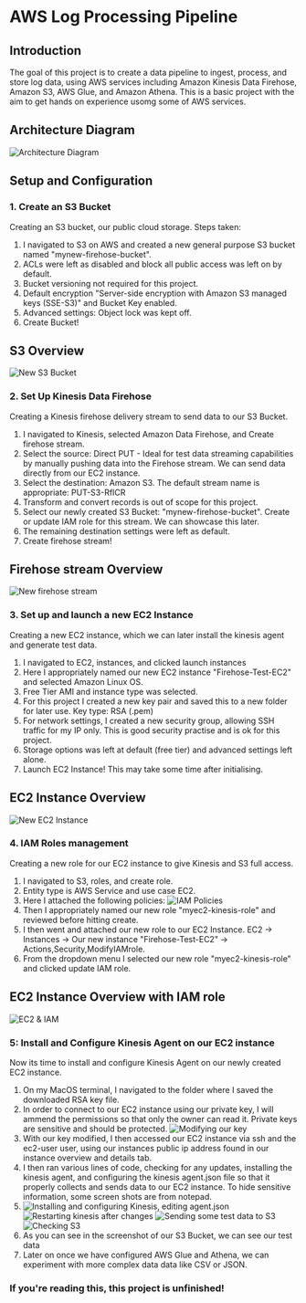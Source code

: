 # AWS Log Processing Pipeline

## Introduction
The goal of this project is to create a data pipeline to ingest, process, and store log data, using AWS services including Amazon Kinesis Data Firehose, Amazon S3, AWS Glue, and Amazon Athena. This is a basic project with the aim to get hands on experience usomg some of AWS services.

## Architecture Diagram
![Architecture Diagram](https://github.com/wilbcn/pngs/blob/main/architecture-diagram.png)

## Setup and Configuration

### 1. Create an S3 Bucket
Creating an S3 bucket, our public cloud storage. Steps taken:
1. I navigated to S3 on AWS and created a new general purpose S3 bucket named "mynew-firehose-bucket".
2. ACLs were left as disabled and block all public access was left on by default.
3. Bucket versioning not required for this project.
4. Default encryption "Server-side encryption with Amazon S3 managed keys (SSE-S3)" and Bucket Key enabled.
5. Advanced settings: Object lock was kept off.
6. Create Bucket!

## S3 Overview
![New S3 Bucket](https://github.com/wilbcn/pngs/blob/main/screenshot_of_s3bucket.png)
   
### 2. Set Up Kinesis Data Firehose
Creating a Kinesis firehose delivery stream to send data to our S3 Bucket.
1. I navigated to Kinesis, selected Amazon Data Firehose, and Create firehose stream.
2. Select the source: Direct PUT - Ideal for test data streaming capabilities by manually pushing data into the Firehose stream. We can send data directly from our EC2 instance.
3. Select the destination: Amazon S3. The default stream name is appropriate: PUT-S3-RfICR
4. Transform and convert records is out of scope for this project.
5. Select our newly created S3 Bucket: "mynew-firehose-bucket". Create or update IAM role for this stream. We can showcase this later.
6. The remaining destination settings were left as default.
7. Create firehose stream!

## Firehose stream Overview
![New firehose stream](https://github.com/wilbcn/pngs/blob/main/screenshot_of_firehosestream.png)

### 3. Set up and launch a new EC2 Instance
Creating a new EC2 instance, which we can later install the kinesis agent and generate test data.
1. I navigated to EC2, instances, and clicked launch instances
2. Here I appropriately named our new EC2 instance "Firehose-Test-EC2" and selected Amazon Linux OS.
3. Free Tier AMI and instance type was selected.
4. For this project I created a new key pair and saved this to a new folder for later use. Key type: RSA (.pem)
5. For network settings, I created a new security group, allowing SSH traffic for my IP only. This is good security practise and is ok for this project.
6. Storage options was left at default (free tier) and advanced settings left alone.
7. Launch EC2 Instance! This may take some time after initialising.

## EC2 Instance Overview
![New EC2 Instance](https://github.com/wilbcn/pngs/blob/main/screenshot_of_ec2.png)

### 4. IAM Roles management
Creating a new role for our EC2 instance to give Kinesis and S3 full access.
1. I navigated to S3, roles, and create role.
2. Entity type is AWS Service and use case EC2.
3. Here I attached the following policies:
![IAM Policies](https://github.com/wilbcn/pngs/blob/main/screenshot_of_iampolicies.png)
4. Then I appropriately named our new role "myec2-kinesis-role" and reviewed before hitting create.
5. I then went and attached our new role to our EC2 Instance. EC2 -> Instances -> Our new instance "Firehose-Test-EC2" -> Actions,Security,ModifyIAMrole.
6. From the dropdown menu I selected our new role "myec2-kinesis-role" and clicked update IAM role.

## EC2 Instance Overview with IAM role
![EC2 & IAM](https://github.com/wilbcn/pngs/blob/main/screenshot_of_ec2_withIAM.png)

### 5: Install and Configure Kinesis Agent on our EC2 instance
Now its time to install and configure Kinesis Agent on our newly created EC2 instance.
1. On my MacOS terminal, I navigated to the folder where I saved the downloaded RSA key file.
2. In order to connect to our EC2 instance using our private key, I will ammend the permissions so that only the owner can read it. Private keys are sensitive and should be protected.
![Modifying our key](https://github.com/wilbcn/pngs/blob/main/screenshot_of_chmod.png)
3. With our key modified, I then accessed our EC2 instance via ssh and the ec2-user user, using our instances public ip address found in our instance overview and details tab.
4. I then ran various lines of code, checking for any updates, installing the kinesis agent, and configuring the kinesis agent.json file so that it properly collects and sends data to our EC2 instance. To hide sensitive information, some screen shots are from notepad.
5. ![Installing and configuring Kinesis, editing agent.json](https://github.com/wilbcn/pngs/blob/main/screenshot_install_json.png)
   ![Restarting kinesis after changes](https://github.com/wilbcn/pngs/blob/main/screenshot_restart_kinesis.png)
   ![Sending some test data to S3](https://github.com/wilbcn/pngs/blob/main/screenshot_filesuccess.png)
   ![Checking S3](https://github.com/wilbcn/pngs/blob/main/screenshot_s3_afterfilesend.png)
6. As you can see in the screenshot of our S3 Bucket, we can see our test data
7. Later on once we have configured AWS Glue and Athena, we can experiment with more complex data data like CSV or JSON.

### If you're reading this, this project is unfinished!








